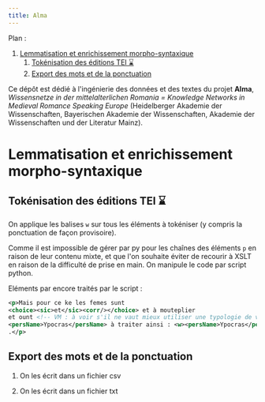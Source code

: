 ```yaml
---
title: Alma
---
```


Plan :

1. [Lemmatisation et enrichissement morpho-syntaxique](#t1)
	1. [Tokénisation des éditions TEI ⌛](#t1-1)
	2. [Export des mots et de la ponctuation](#t1-2)

[comment]: <> (FINET)


Ce dépôt est dédié à l'ingénierie des données et des textes du projet **Alma**, *Wissensnetze in der mittelalterlichen Romania = Knowledge Networks in Medieval Romance Speaking Europe* (Heidelberger Akademie der Wissenschaften, Bayerischen Akademie der Wissenschaften, Akademie der Wissenschaften und der Literatur Mainz).


<a id='t1'/>

# Lemmatisation et enrichissement morpho-syntaxique


<a id='t1-1'/>

## Tokénisation des éditions TEI ⌛

On applique les balises `w` sur tous les éléments à tokéniser (y compris la ponctuation de façon provisoire).

Comme il est impossible de gérer par py pour les chaînes des éléments `p` en raison de leur contenu mixte, et que l'on souhaite éviter de recourir à XSLT en raison de la difficulté de prise en main. On manipule le code par script python.

Eléments par encore traités par le script :

```xml
<p>Mais pour ce ke les femes sunt 
<choice><sic>et</sic><corr/></choice> et à mouteplier 
et ount <!-- VM : à voir s'il ne vaut mieux utiliser une typologie de valeurs plus fines pour les fautes de copie, cf. Roncaglia--> greignor travail 
<persName>Ypocras</persName> à traiter ainsi : <w><persName>Ypocras</persName></w>
.</p>
```


<a id='t1-2'/>

## Export des mots et de la ponctuation

1. On les écrit dans un fichier csv

2. On les écrit dans un fichier txt
